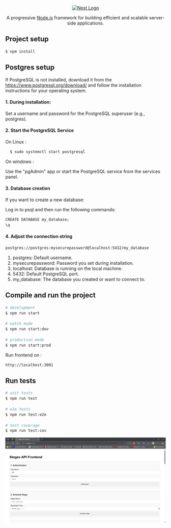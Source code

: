 <p align="center">
  <a href="http://nestjs.com/" target="blank"><img src="https://nestjs.com/img/logo-small.svg" width="120" alt="Nest Logo" /></a>
</p>

[circleci-image]: https://img.shields.io/circleci/build/github/nestjs/nest/master?token=abc123def456
[circleci-url]: https://circleci.com/gh/nestjs/nest

  <p align="center">A progressive <a href="http://nodejs.org" target="_blank">Node.js</a> framework for building efficient and scalable server-side applications.</p>
   
  <!--[![Backers on Open Collective](https://opencollective.com/nest/backers/badge.svg)](https://opencollective.com/nest#backer)
  [![Sponsors on Open Collective](https://opencollective.com/nest/sponsors/badge.svg)](https://opencollective.com/nest#sponsor)-->


## Project setup

```bash
$ npm install
```

## Postgres setup
If PostgreSQL is not installed, download it from the https://www.postgresql.org/download/ and follow the installation instructions for your operating system.

#### 1. During installation:
Set a username and password for the PostgreSQL superuser (e.g., postgres).

#### 2. Start the PostgreSQL Service
On Linux : 
```bash
  $ sudo systemctl start postgresql
```

On windows : 

Use the "pgAdmin" app or start the PostgreSQL service from the services panel.

#### 3. Database creation
If you want to create a new database:

Log in to psql and then run the following commands:

```bash 
CREATE DATABASE my_database;
\q
```

#### 4. Adjust the connection string 
``` bash
postgres://postgres:mysecurepassword@localhost:5432/my_database
```
1. postgres: Default username.
2. mysecurepassword: Password you set during installation.
3. localhost: Database is running on the local machine.
4. 5432: Default PostgreSQL port.
5. my_database: The database you created or want to connect to.

## Compile and run the project

```bash
# development
$ npm run start

# watch mode
$ npm run start:dev

# production mode
$ npm run start:prod
```

Run frontend on : 
```bash
http://localhost:3001
```

## Run tests

```bash
# unit tests
$ npm run test

# e2e tests
$ npm run test:e2e

# test coverage
$ npm run test:cov
```

<p align="center">
  <img src="./public/frontend-img.png" width="" alt="Nest Logo" />
</p>



